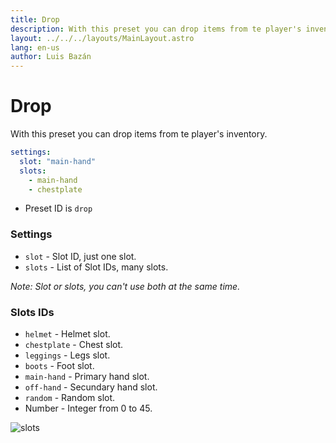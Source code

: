 ```yaml
---
title: Drop
description: With this preset you can drop items from te player's inventory.
layout: ../../../layouts/MainLayout.astro
lang: en-us
author: Luis Bazán
---
```


# Drop

With this preset you can drop items from te player's inventory.

```yaml
settings:
  slot: "main-hand"
  slots:
    - main-hand
    - chestplate
```

- Preset ID is `drop`

### Settings

- `slot` - Slot ID, just one slot.
- `slots` - List of Slot IDs, many slots.

_Note: Slot or slots, you can't use both at the same time._

### Slots IDs

- `helmet` - Helmet slot.
- `chestplate` - Chest slot.
- `leggings` - Legs slot.
- `boots` - Foot slot.
- `main-hand` - Primary hand slot.
- `off-hand` - Secundary hand slot.
- `random` - Random slot.
- Number - Integer from 0 to 45.

![slots](/TwitchKillMe/presets/inventory-ids.png)
